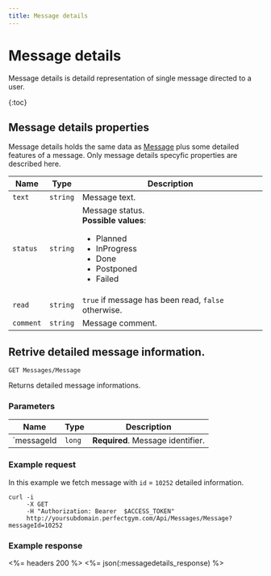 ```yaml
---
title: Message details
---
```


# Message details

Message details is detaild representation of single message directed to a user. 

{:toc}


## <a name="properties"></a>Message details properties

Message details holds the same data as [Message][MessageProperties] plus some detailed features of a message.
Only message details specyfic properties are described here.


Name        | Type     | Description
------------|----------|----------------------
`text`		|`string`  | Message text.
`status`    |`string`  | Message status. <br><strong>Possible values</strong>: <br><ul><li>Planned</li><li>InProgress</li><li>Done</li><li>Postponed</li><li>Failed</li></ul>
`read`    	|`string`  | `true` if message has been read, `false` otherwise.
`comment`   |`string`  | Message comment.
      


## Retrive detailed message information.

    GET Messages/Message

Returns detailed message informations.


### Parameters

Name            | Type       | Description
----------------|------------|------------------------
`messageId      |`long`      | **Required**. Message identifier.



### Example request

In this example we fetch message with `id` = `10252` detailed information.

``` command-line
curl -i 
     -X GET 
     -H "Authorization: Bearer  $ACCESS_TOKEN"  
     http://yoursubdomain.perfectgym.com/Api/Messages/Message?messageId=10252     	
```


### Example response

<%= headers 200 %>
<%= json(:messagedetails_response) %>



[MessageProperties]: /Api/messages/messages#properties 
